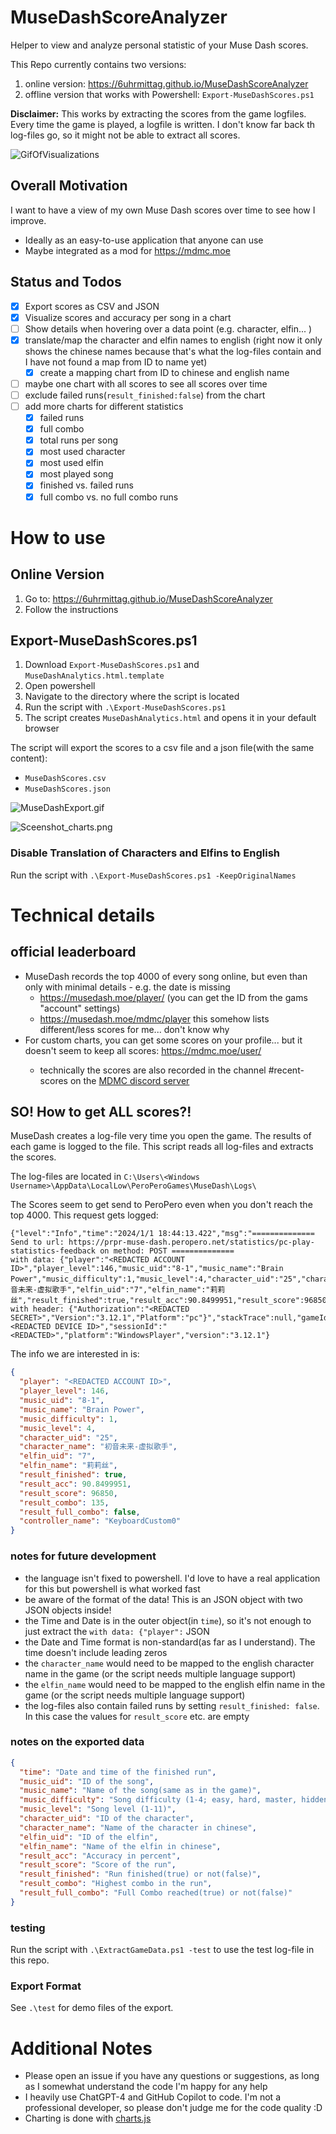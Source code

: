 # MuseDashScoreAnalyzer

Helper to view and analyze personal statistic of your Muse Dash scores.

This Repo currently contains two versions:

1. online version: https://6uhrmittag.github.io/MuseDashScoreAnalyzer
2. offline version that works with Powershell: `Export-MuseDashScores.ps1`

**Disclaimer:** This works by extracting the scores from the game logfiles. Every time the game is played, a logfile is written. I don't know far back th log-files go, so it might not be able to extract all scores.

![GifOfVisualizations](_static/GifOfVisualizations.gif)

## Overall Motivation

I want to have a view of my own Muse Dash scores over time to see how I improve.

- Ideally as an easy-to-use application that anyone can use
- Maybe integrated as a mod for https://mdmc.moe

## Status and Todos

- [x] Export scores as CSV and JSON
- [x] Visualize scores and accuracy per song in a chart
- [ ] Show details when hovering over a data point (e.g. character, elfin... )
- [x] translate/map the character and elfin names to english (right now it only shows the chinese names because that's what the log-files contain and I have not found a map from ID to name yet)
    - [x] create a mapping chart from ID to chinese and english name
- [ ] maybe one chart with all scores to see all scores over time
- [ ] exclude failed runs(`result_finished:false`) from the chart
- [ ] add more charts for different statistics
    - [x] failed runs
    - [x] full combo
    - [x] total runs per song
    - [x] most used character
    - [x] most used elfin
    - [x] most played song
    - [x] finished vs. failed runs
    - [x] full combo vs. no full combo runs

# How to use

## Online Version

1. Go to: https://6uhrmittag.github.io/MuseDashScoreAnalyzer
2. Follow the instructions

## Export-MuseDashScores.ps1

1. Download `Export-MuseDashScores.ps1` and `MuseDashAnalytics.html.template`
2. Open powershell
3. Navigate to the directory where the script is located
4. Run the script with `.\Export-MuseDashScores.ps1`
5. The script creates `MuseDashAnalytics.html` and opens it in your default browser

The script will export the scores to a csv file and a json file(with the same content):

- `MuseDashScores.csv`
- `MuseDashScores.json`

![MuseDashExport.gif](_static/Export-MuseDashScores.ps1.gif)

![Sceenshot_charts.png](_static/Sceenshot_charts.png)

### Disable Translation of Characters and Elfins to English

Run the script with `.\Export-MuseDashScores.ps1 -KeepOriginalNames`

# Technical details

## official leaderboard

- MuseDash records the top 4000 of every song online, but even than only with minimal details - e.g. the date is missing
    - https://musedash.moe/player/<Player ID>   (you can get the ID from the gams "account" settings)
    - https://musedash.moe/mdmc/player  this somehow lists different/less scores for me... don't know why
- For custom charts, you can get some scores on your profile... but it doesn't seem to keep all scores: https://mdmc.moe/user/<ID>
    - technically the scores are also recorded in the channel #recent-scores on the [MDMC discord server](https://discord.com/servers/muse-dash-modding-community-812100927468470273)

## SO! How to get **ALL scores**?!

MuseDash creates a log-file very time you open the game. The results of each game is logged to the file. This script reads all log-files and extracts the scores.

The log-files are located in `C:\Users\<Windows Username>\AppData\LocalLow\PeroPeroGames\MuseDash\Logs\`

The Scores seem to get send to PeroPero even when you don't reach the top 4000. This request gets logged:

````text
{"level":"Info","time":"2024/1/1 18:44:13.422","msg":"============== Send to url: https://prpr-muse-dash.peropero.net/statistics/pc-play-statistics-feedback on method: POST ============== 
with data: {"player":"<REDACTED ACCOUNT ID>","player_level":146,"music_uid":"8-1","music_name":"Brain Power","music_difficulty":1,"music_level":4,"character_uid":"25","character_name":"初音未来-虚拟歌手","elfin_uid":"7","elfin_name":"莉莉丝","result_finished":true,"result_acc":90.8499951,"result_score":96850,"result_combo":135,"result_full_combo":false,"controller_name":"KeyboardCustom0"}
with header: {"Authorization":"<REDACTED SECRET>","Version":"3.12.1","Platform":"pc"}","stackTrace":null,"gameId":"com.PeroPeroGames.MuseDash","userId":null,"deviceId":"<REDACTED DEVICE ID>","sessionId":"<REDACTED>","platform":"WindowsPlayer","version":"3.12.1"}
````

The info we are interested in is:

````json
{
  "player": "<REDACTED ACCOUNT ID>",
  "player_level": 146,
  "music_uid": "8-1",
  "music_name": "Brain Power",
  "music_difficulty": 1,
  "music_level": 4,
  "character_uid": "25",
  "character_name": "初音未来-虚拟歌手",
  "elfin_uid": "7",
  "elfin_name": "莉莉丝",
  "result_finished": true,
  "result_acc": 90.8499951,
  "result_score": 96850,
  "result_combo": 135,
  "result_full_combo": false,
  "controller_name": "KeyboardCustom0"
}
````

### notes for future development

- the language isn't fixed to powershell. I'd love to have a real application for this but powershell is what worked fast
- be aware of the format of the data! This is an JSON object with two JSON objects inside!
- the Time and Date is in the outer object(in `time`), so it's not enough to just extract the `with data: {"player":` JSON
- the Date and Time format is non-standard(as far as I understand). The time doesn't include leading zeros
- the `character_name` would need to be mapped to the english character name in the game (or the script needs multiple language support)
- the `elfin_name` would need to be mapped to the english elfin name in the game (or the script needs multiple language support)
- the log-files also contain failed runs by setting `result_finished: false`. In this case the values for `result_score` etc. are empty

### notes on the exported data

````json
{
  "time": "Date and time of the finished run",
  "music_uid": "ID of the song",
  "music_name": "Name of the song(same as in the game)",
  "music_difficulty": "Song difficulty (1-4; easy, hard, master, hidden)",
  "music_level": "Song level (1-11)",
  "character_uid": "ID of the character",
  "character_name": "Name of the character in chinese",
  "elfin_uid": "ID of the elfin",
  "elfin_name": "Name of the elfin in chinese",
  "result_acc": "Accuracy in percent",
  "result_score": "Score of the run",
  "result_finished": "Run finished(true) or not(false)",
  "result_combo": "Highest combo in the run",
  "result_full_combo": "Full Combo reached(true) or not(false)"
}
````

### testing

Run the script with `.\ExtractGameData.ps1 -test` to use the test log-file in this repo.

### Export Format

See `.\test` for demo files of the export.

# Additional Notes

- Please open an issue if you have any questions or suggestions, as long as I somewhat understand the code I'm happy for any help
- I heavily use ChatGPT-4 and GitHub Copilot to code. I'm not a professional developer, so please don't judge me for the code quality :D
- Charting is done with [charts.js](https://www.chartjs.org/)